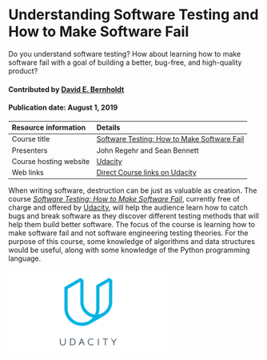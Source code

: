# Understanding Software Testing and How to Make Software Fail

<!-- deck text start --> 
Do you understand software testing? How about learning how to make software fail with a goal of building a better, bug-free, and high-quality product?
<!-- deck text end --> 

#### Contributed by [David E. Bernholdt](http://github.com/bernhold)
#### Publication date: August 1, 2019

Resource information | Details 
:--- | :--- 
Course title  | [Software Testing: How to Make Software Fail](https://www.udacity.com/course/software-testing--cs258)
Presenters | John Regehr and Sean Bennett
Course hosting website | [Udacity](https://www.udacity.com/)
Web links | [Direct Course links on Udacity](https://www.udacity.com/course/software-testing--cs258)


When writing software, destruction can be just as valuable as creation. The course *[Software Testing: How to Make Software Fail](https://www.udacity.com/course/software-testing--cs258)*, currently free of charge and offered by [Udacity](https://www.udacity.com/), will help the audience learn how to catch bugs and break software as they discover different testing methods that will help them build better software. The focus of the course is learning how to make software fail and not software engineering testing theories. For the purpose of this course, some knowledge of algorithms and data structures would be useful, along with some knowledge of the Python programming language.

<img src='../images/Logo-class-udacity.png' class='logo' />



<!---
Publish: yes
Topics: testing
Pinned: no
RSS update: 2019-08-01
--->

